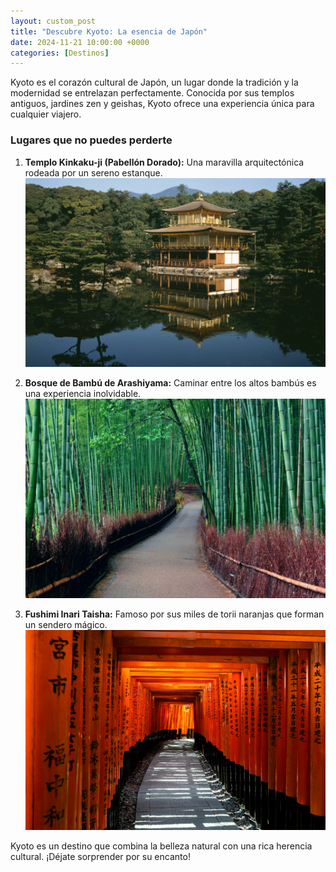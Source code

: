 ```yaml
---
layout: custom_post
title: "Descubre Kyoto: La esencia de Japón"
date: 2024-11-21 10:00:00 +0000
categories: [Destinos]
---
```


Kyoto es el corazón cultural de Japón, un lugar donde la tradición y la modernidad se entrelazan perfectamente. Conocida por sus templos antiguos, jardines zen y geishas, Kyoto ofrece una experiencia única para cualquier viajero.

### Lugares que no puedes perderte
1. **Templo Kinkaku-ji (Pabellón Dorado):**
   Una maravilla arquitectónica rodeada por un sereno estanque.
   ![Templo Kinkaku-ji](/assets/images/Kinkaku-ji.jpg)

2. **Bosque de Bambú de Arashiyama:**
   Caminar entre los altos bambús es una experiencia inolvidable.
   ![Bosque de Bambú de Arashiyama](/assets/images/Arashiyama-bambu.jpg)

3. **Fushimi Inari Taisha:**
   Famoso por sus miles de torii naranjas que forman un sendero mágico.
   ![Fushimi Inari Taisha](/assets/images/Fushimi-Inari.jpg)

Kyoto es un destino que combina la belleza natural con una rica herencia cultural. ¡Déjate sorprender por su encanto!

